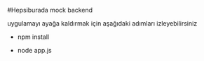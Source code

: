 #Hepsiburada mock backend

uygulamayı ayağa kaldırmak için aşağıdaki adımları izleyebilirsiniz

- npm install

- node app.js
